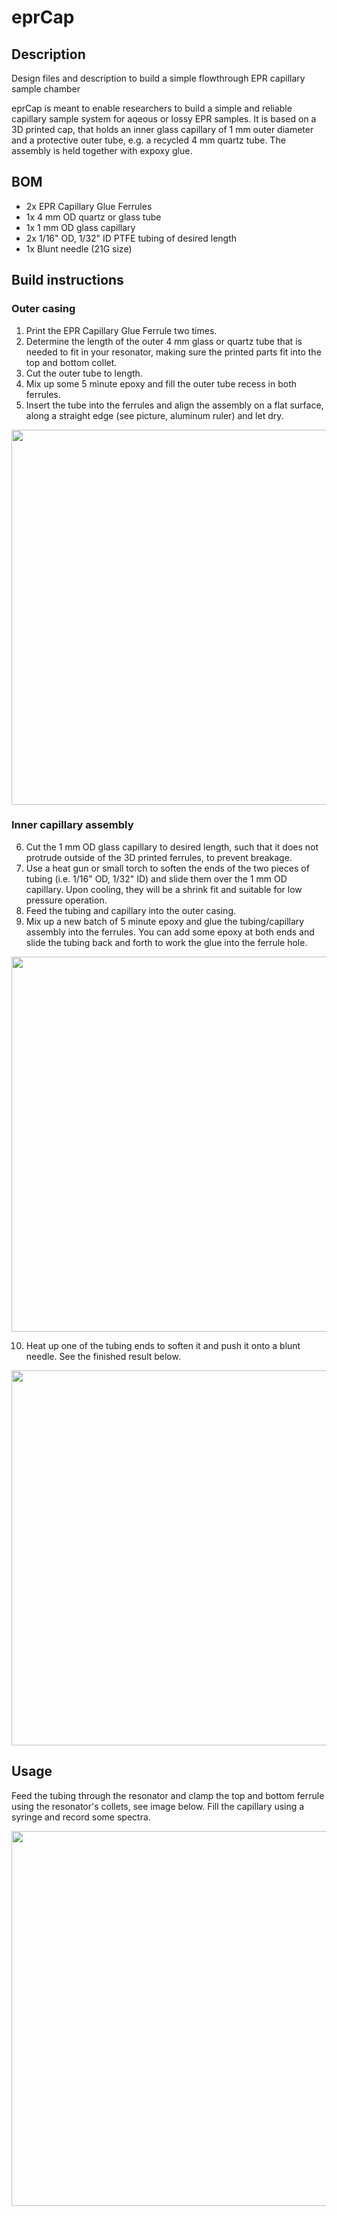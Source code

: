 # eprCap
## Description
Design files and description to build a simple flowthrough EPR capillary sample chamber

eprCap is meant to enable researchers to build a simple and reliable capillary sample system for aqeous or lossy EPR samples. It is based on a 3D printed cap, that holds an inner glass capillary of 1 mm outer diameter and a protective outer tube, e.g. a recycled 4 mm quartz tube. The assembly is held together with expoxy glue.

## BOM
 - 2x EPR Capillary Glue Ferrules
 - 1x 4 mm OD quartz or glass tube
 - 1x 1 mm OD glass capillary
 - 2x 1/16" OD, 1/32" ID PTFE tubing of desired length
 - 1x Blunt needle (21G size)

## Build instructions
### Outer casing
1. Print the EPR Capillary Glue Ferrule two times.
2. Determine the length of the outer 4 mm glass or quartz tube that is needed to fit in your resonator, making sure the printed parts fit into the top and bottom collet.
3. Cut the outer tube to length.
4. Mix up some 5 minute epoxy and fill the outer tube recess in both ferrules.
5. Insert the tube into the ferrules and align the assembly on a flat surface, along a straight edge (see picture, aluminum ruler) and let dry.


<p align="center">
 <img src="https://github.com/user-attachments/assets/9123ea70-9515-4b2b-afdb-4081d2d1b744" width="600" />
</p>


### Inner capillary assembly
6. Cut the 1 mm OD glass capillary to desired length, such that it does not protrude outside of the 3D printed ferrules, to prevent breakage.
7. Use a heat gun or small torch to soften the ends of the two pieces of tubing (i.e. 1/16" OD, 1/32" ID) and slide them over the 1 mm OD capillary. Upon cooling, they will be a shrink fit and suitable for low pressure operation.
8. Feed the tubing and capillary into the outer casing.
9. Mix up a new batch of 5 minute epoxy and glue the tubing/capillary assembly into the ferrules. You can add some epoxy at both ends and slide the tubing back and forth to work the glue into the ferrule hole.


<p align="center">
 <img src="https://github.com/user-attachments/assets/682b46db-c749-4f1a-95ec-932675a60d91" width="600" />
</p>


10. Heat up one of the tubing ends to soften it and push it onto a blunt needle. See the finished result below.


<p align="center">
 <img src="https://github.com/user-attachments/assets/ba96685b-89a2-4446-9461-9bbe28c93c19" width="600"/>
 <p/>

   
## Usage
Feed the tubing through the resonator and clamp the top and bottom ferrule using the resonator's collets, see image below. Fill the capillary using a syringe and record some spectra.


<p align="center">
 <img src="https://github.com/user-attachments/assets/6b788ef8-5b50-4c54-9171-fc9f8cea736d" width="600"/>
 <p/>

